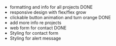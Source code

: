 - formatting and info for all projects DONE
- responsive design with flex/flex grow
- clickable button animation and turn orange DONE
- add more info re projects 
- web form for contact DONE
- Styling for contact form
- Styling for alert message
